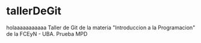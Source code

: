 # tallerDeGit
holaaaaaaaaaaa
Taller de Git de la materia "Introduccion a la Programacion" de la FCEyN - UBA.
Prueba MPD
